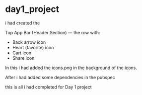 # day1_project

i had created the 

Top App Bar (Header Section) — the row with:
* Back arrow icon
* Heart (favorite) icon
* Cart icon
* Share icon 

In this i had  added the icons.png in the background of the icons.

After i had added some dependencies in the pubspec 

this is all i had completed for Day 1 project